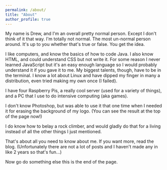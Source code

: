 ```yaml
---
permalink: /about/
title: "About"
author_profile: true
---
```


<html>
  <head>
    <!-- Google Tag Manager -->
<script>(function(w,d,s,l,i){w[l]=w[l]||[];w[l].push({'gtm.start':
new Date().getTime(),event:'gtm.js'});var f=d.getElementsByTagName(s)[0],
j=d.createElement(s),dl=l!='dataLayer'?'&l='+l:'';j.async=true;j.src=
'https://www.googletagmanager.com/gtm.js?id='+i+dl;f.parentNode.insertBefore(j,f);
})(window,document,'script','dataLayer','GTM-W82PPL3');</script>
<!-- End Google Tag Manager -->
  </head>
</html>

My name is Drew, and I'm an overall pretty normal person. Except I don't think of it that way. I'm totally not normal. The most un-normal person around. It's up to you whether that's true or false. You get the idea.

I like computers, and know the basics of how to code Java. I also know HTML, and could understand CSS but not write it. For some reason I never learned JavaScript but it's an easy enough language so I would probably understand it if you gave it to me. My biggest talents, though, have to be in the terminal. I know a lot about Linux and have dipped my finger in many a distribution, even tried making my own once (I failed).

I have four Raspberry Pis, a really cool server (used for a variety of things), and a PC that I use to do intensive computing (aka games).

I don't know Photoshop, but was able to use it that one time when I needed it for erasing the background of my logo. (You can see the result at the top of the page now!)

I do know how to belay a rock climber, and would gladly do that for a living instead of all the other things I just mentioned.

That's about all you need to know about me. If you want more, read the blog. (Unfortunately there are not a lot of posts and I haven't made any in like 2 years so that's fun...)

Now go do something else this is the end of the page.
